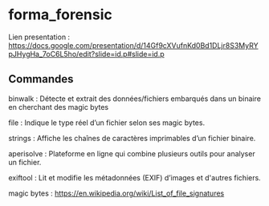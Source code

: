 # forma_forensic

Lien presentation : https://docs.google.com/presentation/d/14Gf9cXVufnKd0Bd1DLjr8S3MyRYpJHygHa_7oC6L5ho/edit?slide=id.p#slide=id.p

## Commandes

binwalk : Détecte et extrait des données/fichiers embarqués dans un binaire en cherchant des magic bytes

file : Indique le type réel d’un fichier selon ses magic bytes.

strings : Affiche les chaînes de caractères imprimables d’un fichier binaire.

aperisolve : Plateforme en ligne qui combine plusieurs outils pour analyser un fichier.

exiftool : Lit et modifie les métadonnées (EXIF) d’images et d'autres fichiers.

magic bytes : https://en.wikipedia.org/wiki/List_of_file_signatures